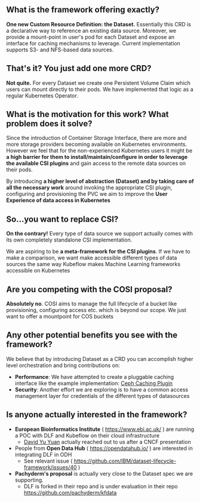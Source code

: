 ## **What is the framework offering exactly?**

**One new Custom Resource Definition: the Dataset.** Essentially this CRD is a declarative way to reference an existing data source. Moreover, we provide a mount-point in user's pod for each Dataset and expose an interface for caching mechanisms to leverage.
Current implementation supports S3- and NFS-based data sources.

## **That's it? You just add one more CRD?**

**Not quite.** For every Dataset we create one Persistent Volume Claim
which users can mount directly to their pods. We have implemented
that logic as a regular Kubernetes Operator.

## **What is the motivation for this work? What problem does it solve?**

Since the introduction of Container Storage Interface, there are more
and more storage providers becoming available on Kubernetes environments.
However we feel that for the non-experienced Kubernetes users it might be
**a high barrier for them to install/maintain/configure in order to leverage**
**the available CSI plugins** and gain access to the remote data sources on their pods.

By introducing **a higher level of abstraction (Dataset) and by taking care of all the necessary work**
around invoking the appropriate CSI plugin, configuring and provisioning
the PVC we aim to improve the **User Experience of data access in Kubernetes**

## **So...you want to replace CSI?**

**On the contrary!** Every type of data source we support actually comes with its own
completely standalone CSI implementation.

We are aspiring to be **a meta-framework for the CSI plugins**.
If we have to make a comparison, we want make accessible different types of data sources 
the same way Kubeflow makes Machine Learning frameworks accessible on Kubernetes

## **Are you competing with the COSI proposal?**

**Absolutely no**. COSI aims to manage the full lifecycle of a bucket like provisioning, configuring access etc. which is beyond our scope. We just want to offer a mountpoint for COS buckets

## **Any other potential benefits you see with the framework?**

We believe that by introducing Dataset as a CRD you can accomplish higher level
orchestration and bring contributions on:
- **Performance**: We have attempted to create a pluggable caching interface like the example implementation: [Ceph Caching Plugin](https://github.com/IBM/dataset-lifecycle-framework/wiki/Ceph-Caching)
- **Security**: Another effort we are exploring is to have a common access management layer
for credentials of the different types of datasources 

## **Is anyone actually interested in the framework?**
* **European Bioinformatics Institute** ( https://www.ebi.ac.uk/ ) are running a POC with DLF and Kubeflow on their cloud infrastructure
  * [David Yu Yuan](https://github.com/davidyuyuan) actually reached out to us after a CNCF presentation
* People from **Open Data Hub** ( https://opendatahub.io/ ) are interested in integrating DLF in ODH
  * See relevant issue ( https://github.com/IBM/dataset-lifecycle-framework/issues/40 )
* **Pachyderm's proposal** is actually very close to the Dataset spec we are supporting.
  * DLF is forked in their repo and is under evaluation in their repo https://github.com/pachyderm/kfdata
